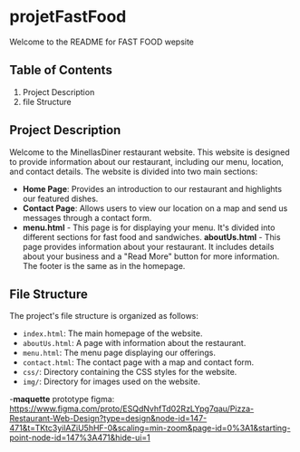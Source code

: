 # projetFastFood

Welcome to the README for FAST FOOD wepsite

## Table of Contents
1. Project Description
2. file Structure

## Project Description

Welcome to the MinellasDiner restaurant website. This website is designed to provide information about our restaurant, including our menu, location, and contact details. The website is divided into two main sections:
- **Home Page**: Provides an introduction to our restaurant and highlights our featured dishes.
- **Contact Page**: Allows users to view our location on a map and send us messages through a contact form.
- **menu.html** - This page is for displaying your menu. It's divided into different sections for fast food and sandwiches.
**aboutUs.html** - This page provides information about your restaurant. It includes details about your business and a "Read More" button for more information. The footer is the same as in the homepage.

## File Structure

The project's file structure is organized as follows:

- `index.html`: The main homepage of the website.
- `aboutUs.html`: A page with information about the restaurant.
- `menu.html`: The menu page displaying our offerings.
- `contact.html`: The contact page with a map and contact form.
- `css/`: Directory containing the CSS styles for the website.
- `img/`: Directory for images used on the website.

-**maquette** prototype figma: https://www.figma.com/proto/ESQdNvhfTd02RzLYpg7qau/Pizza-Restaurant-Web-Design?type=design&node-id=147-471&t=TKtc3yilAZiU5hHF-0&scaling=min-zoom&page-id=0%3A1&starting-point-node-id=147%3A471&hide-ui=1
